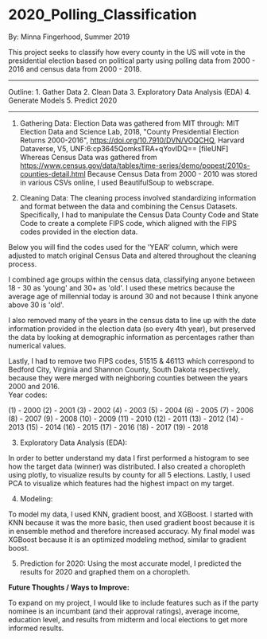 # 2020_Polling_Classification

By: Minna Fingerhood, Summer 2019 


This project seeks to classify how every county in the US will vote in the presidential election based on political party using polling data from 2000 - 2016 and census data from 2000 - 2018. 

-------------------------------------

Outline:
    1. Gather Data
    2. Clean Data 
    3. Exploratory Data Analysis (EDA) 
    4. Generate Models 
    5. Predict 2020 
    

---------------------------------------


1. Gathering Data:
Election Data was gathered from MIT through: MIT Election Data and Science Lab, 2018, "County Presidential Election Returns 2000-2016", https://doi.org/10.7910/DVN/VOQCHQ, Harvard Dataverse, V5, UNF:6:cp3645QomksTRA+qYovIDQ== [fileUNF]
Whereas Census Data was gathered from https://www.census.gov/data/tables/time-series/demo/popest/2010s-counties-detail.html
Because Census Data from 2000 - 2010 was stored in various CSVs online, I used BeautifulSoup to webscrape. 

2. Cleaning Data:
The cleaning process involved standardizing information and format between the data and combining the Census Datasets. Specifically, I had to  manipulate the Census Data County Code and State Code to create a complete FIPS code, which aligned with the FIPS codes provided in the election data. 

Below you will find the codes used for the 'YEAR' column, which were adjusted to match original Census Data and altered throughout the cleaning process. 

I combined age groups within the census data, classifying anyone between 18 - 30 as 'young' and 30+ as 'old'. I used these metrics because the average age of millennial today is around 30 and not because I think anyone above 30 is 'old'. 

I also removed many of the years in the census data to line up with the date information provided in the election data (so every 4th year), but preserved the data by looking at demographic information as percentages rather than numerical values. 

Lastly, I had to remove two FIPS codes, 51515 & 46113 which correspond to Bedford City, Virginia and Shannon County, South Dakota respectively, because they were merged with neighboring counties between the years 2000 and 2016.  
Year codes: 

(1) - 2000
(2) - 2001
(3) - 2002
(4) - 2003
(5) - 2004
(6) - 2005
(7) - 2006
(8) - 2007
(9) - 2008
(10) - 2009
(11) - 2010
(12) - 2011
(13) - 2012
(14) - 2013
(15) - 2014
(16) - 2015
(17) - 2016
(18) - 2017
(19) - 2018

3. Exploratory Data Analysis (EDA):   

In order to better understand my data I first performed a histogram to see how the target data (winner) was distributed. I also created a choropleth using plotly, to visualize results by county for all 5 elections. Lastly, I used PCA to visualize which features had the highest impact on my target. 

4. Modeling: 

To model my data, I used KNN, gradient boost, and XGBoost. I started with KNN because it was the more basic, then used gradient boost because it is in ensemble method and therefore increased accuracy. My final model was XGBoost because it is an optimized modeling method, similar to gradient boost. 


5. Prediction for 2020:
Using the most accurate model, I predicted the results for 2020 and graphed them on a choropleth. 

**Future Thoughts / Ways to Improve:**

To expand on my project, I would like to include features such as if the party nominee is an incumbant (and their approval ratings), average income, education level, and results from midterm and local elections to get more informed results. 












                    
                    
                    
